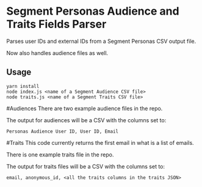 # Segment Personas Audience and Traits Fields Parser

Parses user IDs and external IDs from a Segment Personas CSV output file.

Now also handles audience files as well.

## Usage

```
yarn install
node index.js <name of a Segment Audience CSV file>
node traits.js <name of a Segment Traits CSV file>
```

#Audiences
There are two example audience files in the repo.

The output for audiences will be a CSV with the columns set to:

```
Personas Audience User ID, User ID, Email
```

#Traits
This code currently returns the first email in what is a list of emails.

There is one example traits file in the repo.

The output for traits files will be a CSV with the columns set to:

```
email, anonymous_id, <all the traits columns in the traits JSON>
```

